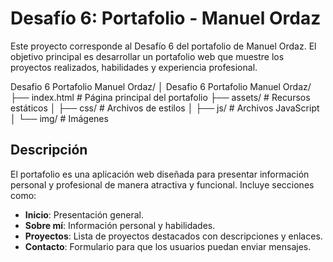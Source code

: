# Desafío 6: Portafolio - Manuel Ordaz

Este proyecto corresponde al Desafío 6 del portafolio de Manuel Ordaz. El objetivo principal es desarrollar un portafolio web que muestre los proyectos realizados, habilidades y experiencia profesional.

Desafio 6 Portafolio Manuel Ordaz/
│
Desafio 6 Portafolio Manuel Ordaz/
├── index.html       # Página principal del portafolio
├── assets/          # Recursos estáticos
│   ├── css/         # Archivos de estilos
│   ├── js/          # Archivos JavaScript
│   └── img/         # Imágenes


## Descripción

El portafolio es una aplicación web diseñada para presentar información personal y profesional de manera atractiva y funcional. Incluye secciones como:

- **Inicio**: Presentación general.
- **Sobre mí**: Información personal y habilidades.
- **Proyectos**: Lista de proyectos destacados con descripciones y enlaces.
- **Contacto**: Formulario para que los usuarios puedan enviar mensajes.
